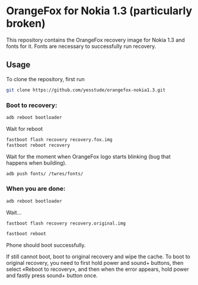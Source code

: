 # OrangeFox for Nokia 1.3 (particularly broken)

This repository contains the OrangeFox recovery image for Nokia 1.3 and fonts for it. Fonts are necessary to successfully run recovery.

## Usage

To clone the repository, first run

```sh
git clone https://github.com/yesstude/orangefox-nokia1.3.git
```

### Boot to recovery:

```sh
adb reboot bootloader
```
Wait for reboot
```sh
fastboot flash recovery recovery.fox.img
fastboot reboot recovery
```
Wait for the moment when OrangeFox logo starts blinking (bug that happens when building).
```sh
adb push fonts/ /twres/fonts/
```

### When you are done:

```sh
adb reboot bootloader
```
Wait...
```sh
fastboot flash recovery recovery.original.img

fastboot reboot
```
Phone should boot successfully.

If still cannot boot, boot to original recovery and wipe the cache. To boot to original recovery, you need to first hold power and sound+ buttons, then select «Reboot to recovery», and then when the error appears, hold power and fastly press sound+ button once.
